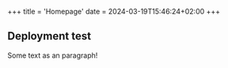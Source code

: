 +++
title = 'Homepage'
date = 2024-03-19T15:46:24+02:00
+++

## Deployment test

Some text as an paragraph!
